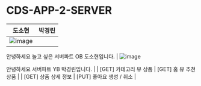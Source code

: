 # CDS-APP-2-SERVER
| 도소현 | 박경린 |
| --- | --- |
| ![image](https://github.com/DO-SOPT-CDS-APP-2/CDS-APP-2-SERVER/assets/102944310/7da310c7-b883-481c-a44e-6b6d28b2e8b5)


안녕하세요 놀고 싶은 서버파트 OB 도소현입니다. | ![image](https://github.com/DO-SOPT-CDS-APP-2/CDS-APP-2-SERVER/assets/102944310/4b76afba-e218-4ec0-a96c-c00c853f46af)


안녕하세요 서버파트 YB 박경린입니다. |
| [GET] 카테고리 뷰 상품 | [GET] 홈 뷰 추천 상품 |
| [GET] 상품 상세 정보 | [PUT] 좋아요 생성 / 취소 |
